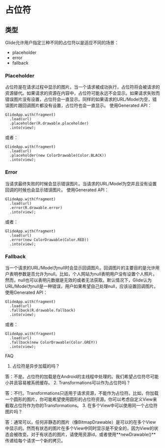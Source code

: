 # 占位符
## 类型
Glide允许用户指定三种不同的占位符以是适应不同的场景：
- placeholder
- error
- fallback
### Placeholder
占位符是在请求过程中显示的图片。当一个请求被成功执行，占位符将会被请求的资源替代。如果请求的资源在内容中，占位符可能永远不会显示。如果请求失败而错误图片没有设置，占位符会一直显示。同样的如果请求的URL/Model为空，错误图片跟回调图片都没有设置，占位符也会一直显示。 
使用Generated API：
```
GlideApp.with(fragment)
  .load(url)
  .placeholder(R.drawable.placeholder)
  .into(view);
```
或者：
```
GlideApp.with(fragment)
  .load(url)
  .placeholder(new ColorDrawable(Color.BLACK))
  .into(view);
```
### Error
当请求最终失败的时候会显示错误图片。当请求的URL/Model为空并且没有设置回调的时候也会显示错误图片。
使用Generated API：
```
GlideApp.with(fragment)
  .load(url)
  .error(R.drawable.error)
  .into(view);
```
或者：
```
GlideApp.with(fragment)
  .load(url)
  .error(new ColorDrawable(Color.RED))
  .into(view);
```
### Fallback
当一个请求的URL/Model为null时会显示回调图片。回调图片的主要目的是允许用户表明参数是否允许为null。比如，个人网站为null表明用户没有设置个人照片。然而，null也可以表明元数据是无效的或者无法获取。默认情况下，Glide认为URL/Model为null是一种错误，用户如果希望自己处理null，应该设置回调图片。
使用Generated API：
```
GlideApp.with(fragment)
  .load(url)
  .fallback(R.drawable.fallback)
  .into(view);
```
或者：
```
GlideApp.with(fragment)
  .load(url)
  .fallback(new ColorDrawable(Color.GREY))
  .into(view);
```
FAQ
1. 占位符是异步加载的吗？

答：不是。占位符的加载是在Android的主线程中处理的。我们希望占位符尽可能小并且容易被系统缓存。
2. Transformations可以作为占位符吗？

答：不行。Transformations只适用于请求资源，不能作为占位符。比如，你加载一个圆形的图片，你可能希望使用圆形的占位符资源。你可以考虑自定义View来截取占位符作为你的Transformations。
3. 在多个View中可以使用同一个占位符图片吗？

答：通常可以，任何非静态的图片（像BitmapDrawable）是可以的在多个View中显示的。然而有状态的图片在多个View中同时显示是不安全的，因为View的状态会被改变。对于有状态的图片，请使用资源id，或者使用**newDrawable()**传递给每个请求一个新的拷贝。
